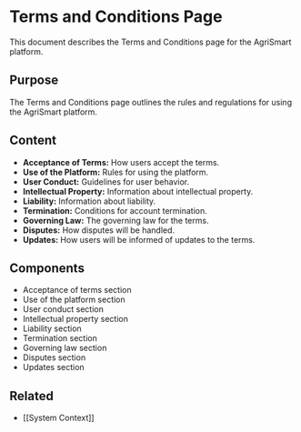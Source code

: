 # Terms and Conditions Page

This document describes the Terms and Conditions page for the AgriSmart platform.

## Purpose

The Terms and Conditions page outlines the rules and regulations for using the AgriSmart platform.

## Content

*   **Acceptance of Terms:** How users accept the terms.
*   **Use of the Platform:** Rules for using the platform.
*   **User Conduct:** Guidelines for user behavior.
*   **Intellectual Property:** Information about intellectual property.
*   **Liability:** Information about liability.
*   **Termination:** Conditions for account termination.
*   **Governing Law:** The governing law for the terms.
*   **Disputes:** How disputes will be handled.
*   **Updates:** How users will be informed of updates to the terms.

## Components

*   Acceptance of terms section
*   Use of the platform section
*   User conduct section
*   Intellectual property section
*   Liability section
*   Termination section
*   Governing law section
*   Disputes section
*   Updates section

## Related

* [[System Context]]
